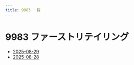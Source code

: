 ```yaml
---
title: 9983 一覧
---
```


# 9983 ファーストリテイリング

- [2025-08-29](/9983/2025-08-29/)
- [2025-08-28](/9983/2025-08-28/)
